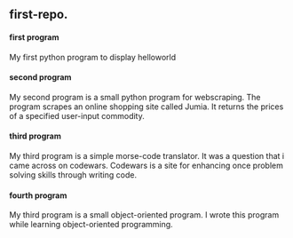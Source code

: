 ## first-repo.

#### first program
My first python program to display helloworld


#### second program
My second program is a small python program for webscraping.
The program scrapes an online shopping site called Jumia.
It returns the prices of a specified user-input commodity.

#### third program
My third program is a simple morse-code translator.
It was a question that i came across on codewars.
Codewars is a site for enhancing once problem solving skills through writing code.

#### fourth program 
My third program is a small object-oriented program.
I wrote this program while learning object-oriented programming.
